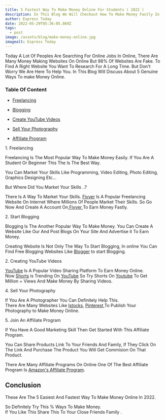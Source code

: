 ```yaml
---
title: 5 Fastest Way To Make Money Online For Students ( 2022 )
description: In This Blog We Will Checkout How To Make Money Fastly In 2022.
author: Express Today
date: 2022-05-29T05:36:05.869Z
tags:
  - post
image: /assets/blog/make-money-online.jpg
imagealt: Express Today
---
```

Today A Lot Of Peoples Are Searching For Online Jobs In Online, There Are Many Money Making Websites On Online But 98% Of Websites Are Fake. To Find A Right Website You Want To Research For A Long Time. But Don't Worry We Are Here To Help You. In This Blog Will Discuss About 5 Genuine Ways To make Money Online.

### Table Of Content

* [Freelancing](#id-freelancing)

* [Blogging](#id-blogging)

* [Create YouTube Videos](#id-youtube)

* [Sell Your Photography](#id-photography)

* [Affiliate Program](#id-affiliate)

<div id='id-freelancing'/>
1. Freelancing </br>

Freelancing Is The Most Popular Way To Make Money Easily. If      You Are A Student Or Beginner This The Is The Best Way.</br>

You Can Market Your Skills Like Programming, Video Editing, Photo Editing, Graphics Designing Etc...

But Where Did You Market Your Skills ..? </br>

There Is A Way To Market Your Skills. [Fivver](https://www.fiverr.com/) Is A Popular Freelancing Website On Internet Where Millions Of People Market Their Skills. So Go Now And Create A Account On[ Fivver ](https://www.fiverr.com/)To Earn Money Fastly.</br>

<div id='id-blogging'/>
2. Start Blogging

Blogging Is The Another Popular Way To Make Money. You Can Create A Website Like Our And Post Blogs On Your Site And Advertise it To Earn Money.</br>

Creating Website Is Not Only The Way To Start Blogging, In online You Can Find Free Blogging Websites Like [Blogger](https://www.blogger.com/) to start Blogging.</br>

<div id='id-youtube'/>
2. Creating YouTube Videos 

[YouTube](https://www.youtube.com/) Is A Popular Video Sharing Platform To Earn Money Online.</br>
Now [Shorts](https://www.youtube.com/creators/shorts/) is Trending On [YouTube](https://www.youtube.com/) So Try Shorts On [Youtube](https://www.youtube.com/) To Get Million + Views And Make Money By Sharing Videos.</br>

<div id='id-photography'/>
4. Sell Your Photography

If You Are A Photographer You Can Definitely Help This. </br>
There Are Many Websites Like [Istocks](https://www.istockphoto.com/), [Pinterest ](https://in.pinterest.com/)To Publish Your Photography to Make Money Online.</br>

<div id='id-affiliate'/>
5. Join An Affiliate Program

If You Have A Good Marketing Skill Then Get Started With This Affiliate Program.</br>

You Can Share Products Link To Your Friends And Family, If They Click On The Link And Purchase The Product You Will Get Commision On That Product.</br>

There Are Many Affiliate Programs On Online One Of The Best Affiliate Program Is [Amazon's Affiliate Program](https://affiliate-program.amazon.in/).</br>

## Conclusion

These Are The 5 Easiest And Fastest Way To Make Money Online In 2022.</br>

So Definitely Try This % Ways To Make Money.</br>
If You Like This Share This To Your Close Friends Family .